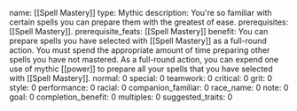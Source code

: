 name: [[Spell Mastery]]
type: Mythic
description: You're so familiar with certain spells you can prepare them with the greatest of ease.
prerequisites: [[Spell Mastery]].
prerequisite_feats: [[Spell Mastery]]
benefit: You can prepare spells you have selected with [[Spell Mastery]] as a full-round action. You must spend the appropriate amount of time preparing other spells you have not mastered. As a full-round action, you can expend one use of mythic [[power]] to prepare all your spells that you have selected with [[Spell Mastery]].
normal: 0
special: 0
teamwork: 0
critical: 0
grit: 0
style: 0
performance: 0
racial: 0
companion_familiar: 0
race_name: 0
note: 0
goal: 0
completion_benefit: 0
multiples: 0
suggested_traits: 0
